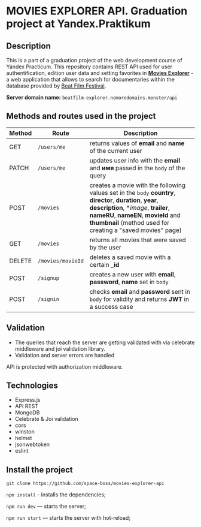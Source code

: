 # MOVIES EXPLORER API. Graduation project at Yandex.Praktikum

## Description
This is a part of a graduation project of the web development course of Yandex Practicum. This repository contains REST API used for user authentification, edition user data and setting favorites in [__Movies Explorer__](https://github.com/space-boss/movies-explorer-frontend) - a web application that allows to search for documentaries within the database provided by [Beat Film Festival](https://en.beatfilmfestival.ru/). 

__Server domain name:__
`beatfilm-explorer.nomoredomains.monster/api`

## Methods and routes used in the project

Method | Route | Description
----- |------|---------
GET | `/users/me` | returns values of **email** and **name** of the current user
PATCH | `/users/me` | updates user info with the **email** and **имя** passed in the `body` of the query
POST | `/movies` | creates a movie with the following values set in the `body` **country**, **director**, **duration**, **year**, **description**, **image*, **trailer**, **nameRU**, **nameEN**, **movieId** and **thumbnail** (method used for creating a "saved movies" page)
GET | `/movies` | returns all movies that were saved by the user
DELETE | `/movies/movieId` | deletes a saved movie with a certain **_id**
POST | `/signup` | creates a new user with **email**, **password**, **name** set in `body`
POST | `/signin` | checks  **email** and **password** sent in `body` for validity and returns **JWT** in a success case

## Validation
* The queries that reach the server are getting validated with via celebrate middleware and joi validation library.
* Validation and server errors are handled

API is protected with authorization middleware.

## Technologies
* Express.js
* API REST
* MongoDB
* Celebrate & Joi validation
* cors
* winston
* helmet
* jsonwebtoken
* eslint

## Install the project
`git clone https://github.com/space-boss/movies-explorer-api`

`npm install` - installs the dependencies;

`npm run dev` — starts the server; 

`npm run start` — starts the server with hot-reload;
